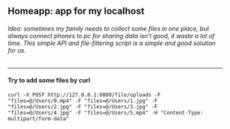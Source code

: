 ## Homeapp: app for my localhost
###### Idea: sometimes my family needs to collect some files in one place, but always connect phones to pc for sharing data isn't good, it waste a lot of time. This simple API and file-filtering script is a simple and good solution for us.
___
#### Try to add some files by curl
```
curl -X POST http://127.0.0.1:8080/file/uploads -F "files=@/Users/0.mp4" -F "files=@/Users/1.jpg" -F "files=@/Users/2.jpg" -F "files=@/Users/3.jpg" -F "files=@/Users/4.jpg" -F "files=@/Users/5.mp4" -H "Content-Type: multipart/form-data"
```
